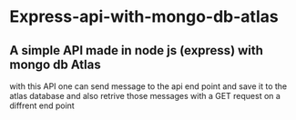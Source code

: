 ﻿# Express-api-with-mongo-db-atlas
## A simple API made in node js (express) with mongo db Atlas

with this API one can send message to the api end point and save it to the atlas database and also retrive those messages with a GET request on a diffrent end point
